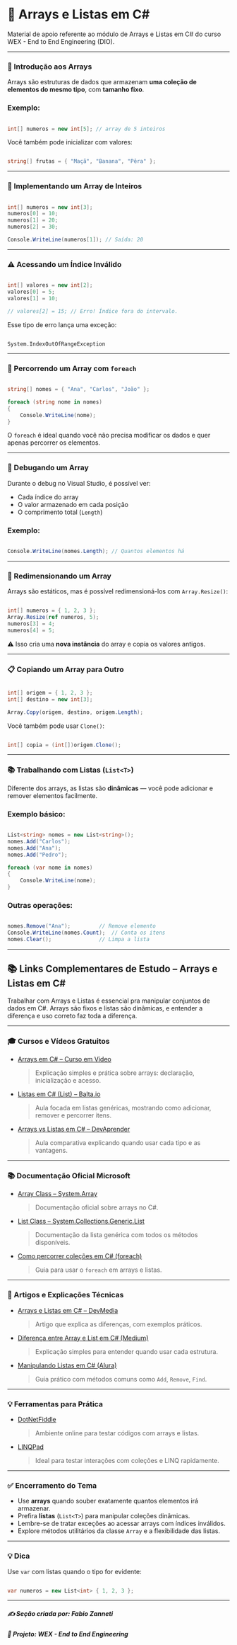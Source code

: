 # 🔢 Arrays e Listas em C#

Material de apoio referente ao módulo de Arrays e Listas em C# do curso WEX - End to End Engineering (DIO).

---

### 🧠 Introdução aos Arrays

Arrays são estruturas de dados que armazenam **uma coleção de elementos do mesmo tipo**, com **tamanho fixo**.

### Exemplo:

```csharp

int[] numeros = new int[5]; // array de 5 inteiros

```

Você também pode inicializar com valores:

```csharp

string[] frutas = { "Maçã", "Banana", "Pêra" };

```

---

### 🔨 Implementando um Array de Inteiros

```csharp

int[] numeros = new int[3];
numeros[0] = 10;
numeros[1] = 20;
numeros[2] = 30;

Console.WriteLine(numeros[1]); // Saída: 20

```

---

### ⚠️ Acessando um Índice Inválido

```csharp

int[] valores = new int[2];
valores[0] = 5;
valores[1] = 10;

// valores[2] = 15; // Erro! Índice fora do intervalo.

```

Esse tipo de erro lança uma exceção:

```plaintext

System.IndexOutOfRangeException

```

---

### 🔁 Percorrendo um Array com `foreach`

```csharp

string[] nomes = { "Ana", "Carlos", "João" };

foreach (string nome in nomes)
{
    Console.WriteLine(nome);
}

```

O `foreach` é ideal quando você não precisa modificar os dados e quer apenas percorrer os elementos.

---

### 🐞 Debugando um Array

Durante o debug no Visual Studio, é possível ver:

* Cada índice do array
* O valor armazenado em cada posição
* O comprimento total (`Length`)

### Exemplo:

```csharp

Console.WriteLine(nomes.Length); // Quantos elementos há

```

---

### 🔄 Redimensionando um Array

Arrays são estáticos, mas é possível redimensioná-los com `Array.Resize()`:

```csharp

int[] numeros = { 1, 2, 3 };
Array.Resize(ref numeros, 5);
numeros[3] = 4;
numeros[4] = 5;

```

⚠️ Isso cria uma **nova instância** do array e copia os valores antigos.

---

### 📋 Copiando um Array para Outro

```csharp

int[] origem = { 1, 2, 3 };
int[] destino = new int[3];

Array.Copy(origem, destino, origem.Length);

```

Você também pode usar `Clone()`:

```csharp

int[] copia = (int[])origem.Clone();

```

---

### 📚 Trabalhando com Listas (`List<T>`)

Diferente dos arrays, as listas são **dinâmicas** — você pode adicionar e remover elementos facilmente.

### Exemplo básico:

```csharp

List<string> nomes = new List<string>();
nomes.Add("Carlos");
nomes.Add("Ana");
nomes.Add("Pedro");

foreach (var nome in nomes)
{
    Console.WriteLine(nome);
}

```

### Outras operações:

```csharp

nomes.Remove("Ana");         // Remove elemento
Console.WriteLine(nomes.Count);  // Conta os itens
nomes.Clear();               // Limpa a lista

```
---

## 📚 Links Complementares de Estudo – Arrays e Listas em C#

Trabalhar com Arrays e Listas é essencial pra manipular conjuntos de dados em C#. Arrays são fixos e listas são dinâmicas, e entender a diferença e uso correto faz toda a diferença.

---

### 🎓 Cursos e Vídeos Gratuitos

- [Arrays em C# – Curso em Vídeo](https://www.youtube.com/watch?v=KoJ8PfRpQBY)
  > Explicação simples e prática sobre arrays: declaração, inicialização e acesso.
- [Listas em C# (List<T>) – Balta.io](https://www.youtube.com/watch?v=SGvUu2hEqyA)
  > Aula focada em listas genéricas, mostrando como adicionar, remover e percorrer itens.
- [Arrays vs Listas em C# – DevAprender](https://www.youtube.com/watch?v=K6E1dEpCGdU)
  > Aula comparativa explicando quando usar cada tipo e as vantagens.

---

### 📚 Documentação Oficial Microsoft

- [Array Class – System.Array](https://learn.microsoft.com/pt-br/dotnet/api/system.array?view=net-8.0)
  > Documentação oficial sobre arrays no C#.
- [List<T> Class – System.Collections.Generic.List](https://learn.microsoft.com/pt-br/dotnet/api/system.collections.generic.list-1?view=net-8.0)
  > Documentação da lista genérica com todos os métodos disponíveis.
- [Como percorrer coleções em C# (foreach)](https://learn.microsoft.com/pt-br/dotnet/csharp/language-reference/keywords/foreach-in)
  > Guia para usar o `foreach` em arrays e listas.

---

### 🧠 Artigos e Explicações Técnicas

- [Arrays e Listas em C# – DevMedia](https://www.devmedia.com.br/arrays-e-listas-em-c/28021)
  > Artigo que explica as diferenças, com exemplos práticos.
- [Diferença entre Array e List em C# (Medium)](https://medium.com/@jrodrigues/diferen%C3%A7a-entre-array-e-list-em-c-4a36f7d6b535)
  > Explicação simples para entender quando usar cada estrutura.
- [Manipulando Listas em C# (Alura)](https://www.alura.com.br/artigos/listas-em-csharp)
  > Guia prático com métodos comuns como `Add`, `Remove`, `Find`.

---

### 💡 Ferramentas para Prática

- [DotNetFiddle](https://dotnetfiddle.net/)
  > Ambiente online para testar códigos com arrays e listas.
- [LINQPad](https://www.linqpad.net/)
  > Ideal para testar interações com coleções e LINQ rapidamente.

---

### ✅ Encerramento do Tema

* Use **arrays** quando souber exatamente quantos elementos irá armazenar.
* Prefira **listas** (`List<T>`) para manipular coleções dinâmicas.
* Lembre-se de tratar exceções ao acessar arrays com índices inválidos.
* Explore métodos utilitários da classe `Array` e a flexibilidade das listas.

---

### 💡 Dica

Use `var` com listas quando o tipo for evidente:

```csharp

var numeros = new List<int> { 1, 2, 3 };

```

---

##### ✍️ **Seção criada por:** *Fabio Zanneti*
##### 🎯 Projeto: **WEX - End to End Engineering**